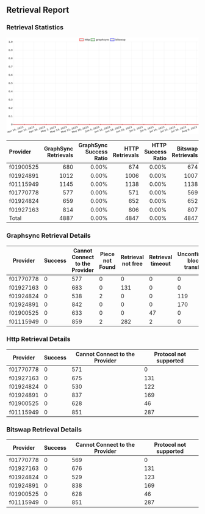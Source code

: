 ## Retrieval Report
### Retrieval Statistics
<img src="https://raw.githubusercontent.com/data-preservation-programs/filplus-checker-assets/main/filecoin-project/filecoin-plus-large-datasets/issues/311/1691970564585.png"/>

| Provider  | GraphSync Retrievals | GraphSync Success Ratio | HTTP Retrievals | HTTP Success Ratio | Bitswap Retrievals | Bitswap Success Ratio |
| :-------- | -------------------: | ----------------------: | --------------: | -----------------: | -----------------: | --------------------: |
| f01900525 |                  680 |                   0.00% |             674 |              0.00% |                674 |                 0.00% |
| f01924891 |                 1012 |                   0.00% |            1006 |              0.00% |               1007 |                 0.00% |
| f01115949 |                 1145 |                   0.00% |            1138 |              0.00% |               1138 |                 0.00% |
| f01770778 |                  577 |                   0.00% |             571 |              0.00% |                569 |                 0.00% |
| f01924824 |                  659 |                   0.00% |             652 |              0.00% |                652 |                 0.00% |
| f01927163 |                  814 |                   0.00% |             806 |              0.00% |                807 |                 0.00% |
| Total     |                 4887 |                   0.00% |            4847 |              0.00% |               4847 |                 0.00% |

### Graphsync Retrieval Details
| Provider  | Success | Cannot Connect to the Provider | Piece not Found | Retrieval not free | Retrieval timeout | Unconfirmed block transfer |
| --------- | ------- | ------------------------------ | --------------- | ------------------ | ----------------- | -------------------------- |
| f01770778 | 0       | 577                            | 0               | 0                  | 0                 | 0                          |
| f01927163 | 0       | 683                            | 0               | 131                | 0                 | 0                          |
| f01924824 | 0       | 538                            | 2               | 0                  | 0                 | 119                        |
| f01924891 | 0       | 842                            | 0               | 0                  | 0                 | 170                        |
| f01900525 | 0       | 633                            | 0               | 0                  | 47                | 0                          |
| f01115949 | 0       | 859                            | 2               | 282                | 2                 | 0                          |

### Http Retrieval Details
| Provider  | Success | Cannot Connect to the Provider | Protocol not supported |
| --------- | ------- | ------------------------------ | ---------------------- |
| f01770778 | 0       | 571                            | 0                      |
| f01927163 | 0       | 675                            | 131                    |
| f01924824 | 0       | 530                            | 122                    |
| f01924891 | 0       | 837                            | 169                    |
| f01900525 | 0       | 628                            | 46                     |
| f01115949 | 0       | 851                            | 287                    |

### Bitswap Retrieval Details
| Provider  | Success | Cannot Connect to the Provider | Protocol not supported |
| --------- | ------- | ------------------------------ | ---------------------- |
| f01770778 | 0       | 569                            | 0                      |
| f01927163 | 0       | 676                            | 131                    |
| f01924824 | 0       | 529                            | 123                    |
| f01924891 | 0       | 838                            | 169                    |
| f01900525 | 0       | 628                            | 46                     |
| f01115949 | 0       | 851                            | 287                    |
